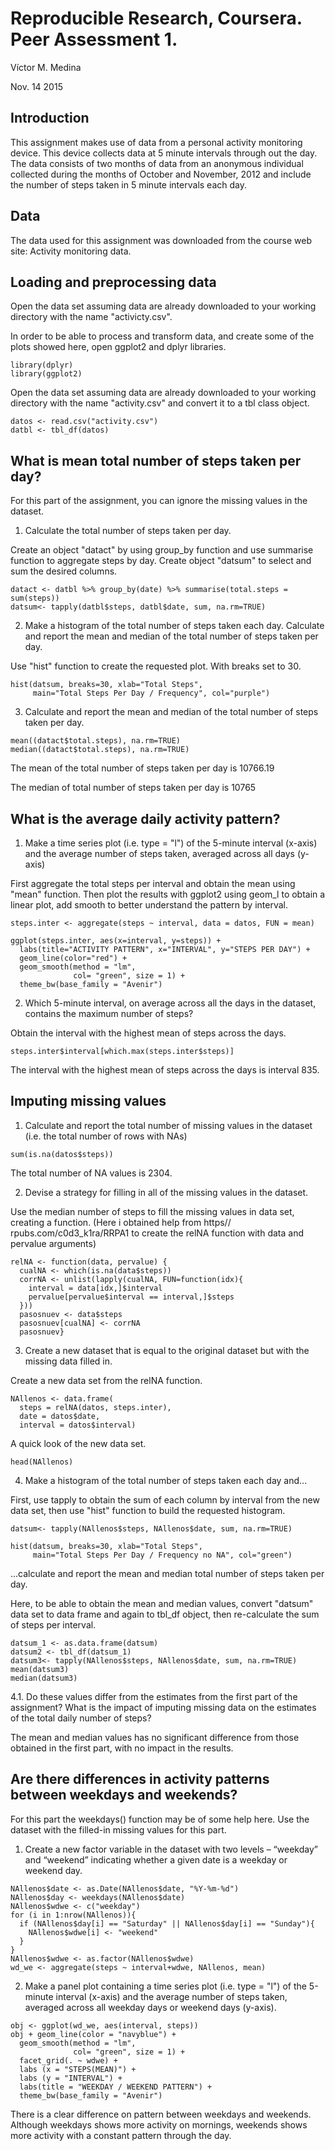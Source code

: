 
Reproducible Research, Coursera. Peer Assessment 1.
====================================================

Víctor M. Medina

Nov. 14 2015

## Introduction
This assignment makes use of data from a personal activity monitoring device. This device collects data at 5 minute intervals through out the day. The data consists of two months of data from an anonymous individual collected during the months of October and November, 2012 and include the number of steps taken in 5 minute intervals each day.

## Data

The data used for this assignment was downloaded from the course web site:
Activity monitoring data.

## Loading and preprocessing data
Open the data set assuming data are already downloaded to your working directory with the name "activicty.csv".

In order to be able to process and transform data, and create some of the plots showed here, open ggplot2 and dplyr libraries.

```{r}
library(dplyr)
library(ggplot2)
```

Open the data set assuming data are already downloaded to your working directory with the name "activity.csv" and convert it to a tbl class object.

```{r}
datos <- read.csv("activity.csv")
datbl <- tbl_df(datos)
```

## What is mean total number of steps taken per day?

For this part of the assignment, you can ignore the missing values in the dataset.

1. Calculate the total number of steps taken per day. 

Create an object "datact" by using group_by function and use summarise function to aggregate steps by day. Create object "datsum" to select and sum the desired columns.

```{r}
datact <- datbl %>% group_by(date) %>% summarise(total.steps = sum(steps))
datsum<- tapply(datbl$steps, datbl$date, sum, na.rm=TRUE)
```


2. Make a histogram of the total number of steps taken each day.
Calculate and report the mean and median of the total number of steps taken per day.

Use "hist" function to create the requested plot. With breaks set to 30.

```{r}
hist(datsum, breaks=30, xlab="Total Steps", 
     main="Total Steps Per Day / Frequency", col="purple")
```

3. Calculate and report the mean and median of the total number of steps taken per day.

```{r}
mean((datact$total.steps), na.rm=TRUE)
median((datact$total.steps), na.rm=TRUE)
```

The mean of the total number of steps taken per day is 10766.19

The median of total number of steps taken per day is 10765


## What is the average daily activity pattern?

1. Make a time series plot (i.e. type = "l") of the 5-minute interval (x-axis) and the average number of steps taken, averaged across all days (y-axis)

First aggregate the total steps per interval and obtain the mean using "mean" function. Then plot the results with ggplot2 using geom_l to obtain a linear plot, add smooth to better understand the pattern by interval.

```{r}
steps.inter <- aggregate(steps ~ interval, data = datos, FUN = mean)

ggplot(steps.inter, aes(x=interval, y=steps)) +   
  labs(title="ACTIVITY PATTERN", x="INTERVAL", y="STEPS PER DAY") +
  geom_line(color="red") +
  geom_smooth(method = "lm", 
              col= "green", size = 1) +
  theme_bw(base_family = "Avenir")
```

2. Which 5-minute interval, on average across all the days in the dataset, contains the maximum number of steps?

Obtain the interval with the highest mean of steps across the days.

```{r}
steps.inter$interval[which.max(steps.inter$steps)]
```

The interval with the highest mean of steps across the days is interval 835.

## Imputing missing values

1. Calculate and report the total number of missing values in the dataset (i.e. the total number of rows with NAs)

```{r}
sum(is.na(datos$steps))
```

The total number of NA values is 2304.

2. Devise a strategy for filling in all of the missing values in the dataset.

Use the median number of steps to fill the missing values in data set, creating a function. (Here i obtained help from https// rpubs.com/c0d3_k1ra/RRPA1 to create the relNA function with data and pervalue arguments)
```{r}
relNA <- function(data, pervalue) {
  cualNA <- which(is.na(data$steps))
  corrNA <- unlist(lapply(cualNA, FUN=function(idx){
    interval = data[idx,]$interval
    pervalue[pervalue$interval == interval,]$steps
  }))
  pasosnuev <- data$steps
  pasosnuev[cualNA] <- corrNA
  pasosnuev}
```

3. Create a new dataset that is equal to the original dataset but with the missing data filled in.

Create a new data set from the relNA function.

```{r}
NAllenos <- data.frame(  
  steps = relNA(datos, steps.inter),  
  date = datos$date,  
  interval = datos$interval)
```

A quick look of the new data set.
```{r}
head(NAllenos)
```


4. Make a histogram of the total number of steps taken each day and...

First, use tapply to obtain the sum of each column by interval from the new data set, then use "hist" function to build the requested histogram.

```{r}
datsum<- tapply(NAllenos$steps, NAllenos$date, sum, na.rm=TRUE)

hist(datsum, breaks=30, xlab="Total Steps", 
     main="Total Steps Per Day / Frequency no NA", col="green")
```

...calculate and report the mean and median total number of steps taken per day. 

Here, to be able to obtain the mean and median values, convert "datsum" data set to data frame and again to tbl_df object, then re-calculate the sum of steps per interval.

```{r}
datsum_1 <- as.data.frame(datsum)
datsum2 <- tbl_df(datsum_1)
datsum3<- tapply(NAllenos$steps, NAllenos$date, sum, na.rm=TRUE)
mean(datsum3)
median(datsum3)
```

4.1. Do these values differ from the estimates from the first part of the assignment? What is the impact of imputing missing data on the estimates of the total daily number of steps?

The mean and median values has no significant difference from those obtained in the first part, with no impact in the results.

## Are there differences in activity patterns between weekdays and weekends? 

For this part the weekdays() function may be of some help here. Use the dataset with the filled-in missing values for this part.

1. Create a new factor variable in the dataset with two levels – “weekday” and “weekend” indicating whether a given date is a weekday or weekend day.


```{r}
NAllenos$date <- as.Date(NAllenos$date, "%Y-%m-%d")
NAllenos$day <- weekdays(NAllenos$date)
NAllenos$wdwe <- c("weekday")
for (i in 1:nrow(NAllenos)){
  if (NAllenos$day[i] == "Saturday" || NAllenos$day[i] == "Sunday"){
    NAllenos$wdwe[i] <- "weekend"
  }
}
NAllenos$wdwe <- as.factor(NAllenos$wdwe)
wd_we <- aggregate(steps ~ interval+wdwe, NAllenos, mean)
```

2. Make a panel plot containing a time series plot (i.e. type = "l") of the 5-minute interval (x-axis) and the average number of steps taken, averaged across all weekday days or weekend days (y-axis). 

```{r}
obj <- ggplot(wd_we, aes(interval, steps))
obj + geom_line(color = "navyblue") +
  geom_smooth(method = "lm", 
              col= "green", size = 1) +
  facet_grid(. ~ wdwe) +
  labs (x = "STEPS(MEAN)") +
  labs (y = "INTERVAL") +
  labs(title = "WEEKDAY / WEEKEND PATTERN") +
  theme_bw(base_family = "Avenir") 
```

There is a clear difference on pattern between weekdays and weekends. Although weekdays shows more activity on mornings, weekends shows more activity with a constant pattern through the day.
